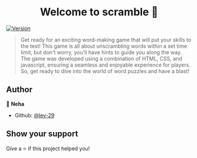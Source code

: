 <h1 align="center">Welcome to scramble 👋</h1>
<p>
  <a href="https://www.npmjs.com/package/scramble" target="_blank">
    <img alt="Version" src="https://img.shields.io/npm/v/scramble.svg">
  </a>
</p>

> Get ready for an exciting word-making game that will put your skills to the test! This game is all about unscrambling words within a set time limit, but don't worry, you'll have hints to guide you along the way. The game was developed using a combination of HTML, CSS, and javascript, ensuring a seamless and enjoyable experience for players. So, get ready to dive into the world of word puzzles and have a blast!

## Author

👤 **Neha**

* Github: [@lev-29](https://github.com/lev-29)

## Show your support

Give a ⭐️ if this project helped you!
